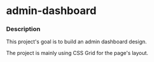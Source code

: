 # admin-dashboard

### Description

This project's goal is to build an admin dashboard design.

The project is mainly using CSS Grid for the page's layout. 